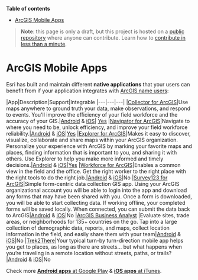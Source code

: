 <!-- START doctoc generated TOC please keep comment here to allow auto update -->
<!-- DON'T EDIT THIS SECTION, INSTEAD RE-RUN doctoc TO UPDATE -->
**Table of contents**

- [ArcGIS Mobile Apps](#arcgis-mobile-apps)

<!-- END doctoc generated TOC please keep comment here to allow auto update -->

> **Note**: this page is only a draft, but this project is hosted on a [public repository](https://github.com/hhkaos/awesome-arcgis) where anyone can contribute. Learn how to [contribute in less than a minute](https://github.com/hhkaos/awesome-arcgis/blob/master/CONTRIBUTING.md#contributions).

# ArcGIS Mobile Apps

Esri has built and maintain different **native applications** that your users can benefit from if your application integrates with [ArcGIS name users](../name-users/README.md):

|App|Description|Support|Integrable
|---|---|---|
|[Collector for ArcGIS](../products/collector-for-arcgis/README.md)|Use maps anywhere to ground truth your data, make observations, and respond to events. You'll improve the efficiency of your field workforce and the accuracy of your GIS.|[Android](https://play.google.com/store/apps/details?id=com.esri.arcgis.collector) & [iOS](https://itunes.apple.com/us/app/collector-for-arcgis/id589674237?mt=8)| [Yes](https://github.com/Esri/collector-integration)
|[Navigator for ArcGIS](../products/navigator-for-arcgis/README.md)|Navigate to where you need to be, unlock efficiency, and improve your field workforce reliability.|[Android](https://play.google.com/store/apps/details?id=com.esri.navigator) & [iOS](https://itunes.apple.com/us/app/navigator-for-arcgis/id980973560?mt=8)|[Yes](https://github.com/Esri/navigator-integration)
|[Explorer for ArcGIS](https://play.google.com/store/apps/details?id=com.esri.explorer)|Makes it easy to discover, visualize, collaborate and share maps within your ArcGIS organization. Personalize your experience with ArcGIS by marking your favorite maps and places, finding information that is important to you, and sharing it with others. Use Explorer to help you make more informed and timely decisions.|[Android](https://play.google.com/store/apps/details?id=com.esri.explorer) & [iOS](https://itunes.apple.com/us/app/explorer-for-arcgis/id860708788?mt=8)|[Yes](https://github.com/Esri/explorer-integration)
|[Workforce for ArcGIS](../products/workforce/README.md)|Enables a common view in the field and the office. Get the right worker to the right place with the right tools to do the right job.|[Android](https://play.google.com/store/apps/details?id=com.esri.workforce) & [iOS](https://itunes.apple.com/us/app/workforce-for-arcgis/id1046591822?mt=8)|No
|[Survey123 for ArcGIS](../products/survey123/README.md)|Simple form-centric data collection GIS app. Using your ArcGIS organizational account you will be able to login into the app and download any forms that may have been shared with you. Once a form is downloaded, you will be able to start collecting data. If working offline, your completed forms will be saved locally. When connected, you can submit the data back to ArcGIS|[Android](https://play.google.com/store/apps/details?id=com.esri.survey123) & [iOS](https://itunes.apple.com/us/app/survey123-for-arcgis/id993015031?mt=8)|No
|[ArcGIS Business Analyst](https://play.google.com/store/apps/details?id=com.esri.bao.baomobile) |Evaluate sites, trade areas, or neighborhoods for 135+ countries on the go. Tap into a large collection of demographic data, reports, and maps, collect location information in the field, and easily share them with your team|[Android](https://play.google.com/store/apps/details?id=com.esri.bao.baomobile) & [iOS](https://itunes.apple.com/us/app/arcgis-business-analyst/id936839636?mt=8)|No
|[Trek2There](https://play.google.com/store/apps/details?id=com.esri.trek2there)|Your typical turn-by turn-direction mobile app helps you get to places, as long as there are streets... but what happens when you’re traveling in a remote location without streets, paths, or trails? |[Android](https://play.google.com/store/apps/details?id=com.esri.trek2there) & [iOS](https://itunes.apple.com/us/app/trek2there/id1162308506?mt=8)|No

Check more [**Android apps** at Google Play](https://play.google.com/store/apps/dev?id=9049310609237177301) & [**iOS apps** at iTunes](https://itunes.apple.com/us/developer/esri/id379687933).
